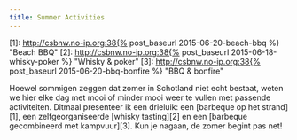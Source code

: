 ```yaml
---
title: Summer Activities
---
```

[1]: http://csbnw.no-ip.org:38{% post_baseurl 2015-06-20-beach-bbq %} "Beach BBQ"
[2]: http://csbnw.no-ip.org:38{% post_baseurl 2015-06-18-whisky-poker %} "Whisky & poker"
[3]: http://csbnw.no-ip.org:38{% post_baseurl 2015-06-20-bbq-bonfire %} "BBQ & bonfire"

Hoewel sommigen zeggen dat zomer in Schotland niet echt bestaat, weten we hier elke dag met mooi of minder mooi weer te vullen met passende activiteiten. Ditmaal presenteer ik een drieluik: een [barbeque op het strand][1], een zelfgeorganiseerde [whisky tasting][2] en een [barbeque gecombineerd met kampvuur][3]. Kun je nagaan, de zomer begint pas net!